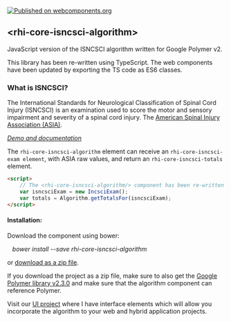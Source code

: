 [![Published on webcomponents.org](https://img.shields.io/badge/webcomponents.org-published-blue.svg)](https://www.webcomponents.org/element/rick-hansen-institute/rhi-core-isncsci-algorithm)

## &lt;rhi-core-isncsci-algorithm&gt;

JavaScript version of the ISNCSCI algorithm written for Google Polymer v2.

This library has been re-written using TypeScript.
The web components have been updated by exporting the TS code as ES6 classes.

### What is ISNCSCI?
The International Standards for Neurological Classification of Spinal Cord Injury (ISNCSCI) is an examination used to score the motor and sensory impairment and severity of a spinal cord injury. The [American Spinal Injury Association (ASIA)](http://www.asia-spinalinjury.org/).

_[Demo and documentation](http://isncscialgorithm.azurewebsites.net/SourceCode)_

The `rhi-core-isncsci-algorithm` element can receive an `rhi-core-isncsci-exam element`,
with ASIA raw values, and return an `rhi-core-isncsci-totals` element.

```html
<script>
    // The <rhi-core-isncsci-algorithm/> component has been re-written as an ES6 class.
    var isncsciExam = new IncsciExam();
    var totals = Algorithm.getTotalsFor(isncsciExam);
</script>
```

#### Installation:
Download the component using bower:

&nbsp;&nbsp;&nbsp;_bower install --save rhi-core-isncsci-algorithm_

or [download as a zip file](https://github.com/rick-hansen-institute/rhi-core-isncsci-algorithm/archive/master.zip).


If you download the project as a zip file, make sure to also get the
[Google Polymer library v2.3.0](https://github.com/Polymer/polymer/archive/v2.3.0.zip)
and make sure that the algorithm component can reference Polymer.


Visit our [UI project](https://github.com/rick-hansen-institute/rhi-ui-isncsci) where I
have interface elements which will allow you incorporate the algorithm to your
web and hybrid application projects.